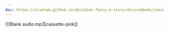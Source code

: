 ```yaml
---
doc: https://elsatam.github.io/obsidian-fancy-a-story/docs/embeds/cassette.html
---
```


![[Blank audio.mp3|cassette-pink]]
